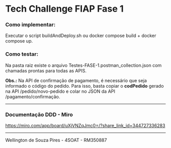 # Tech Challenge FIAP Fase 1

### Como implementar:
Executar o script buildAndDeploy.sh ou docker compose build + docker compose up.

### Como testar:
Na pasta raiz existe o arquivo Testes-FASE-1.postman_collection.json com chamadas prontas para todas as APIS.

**Obs.:** Na API de confirmação de pagamento, é necessário que seja informado o código do pedido. Para isso, basta copiar o **codPedido** gerado na API /pedido/novo-pedido e colar no JSON da API /pagamento/confirmação.

---

### Documentação DDD - Miro
https://miro.com/app/board/uXjVNZqJmc0=/?share_link_id=344727336283

---

Wellington de Souza Pires - 4SOAT - RM350887
